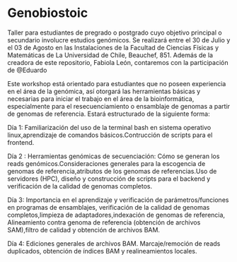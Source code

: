 # Genobiostoic
Taller para estudiantes de pregrado o postgrado cuyo objetivo principal o secundario involucre estudios genómicos. Se realizará entre el 30 de Julio y el 03 de Agosto en las Instalaciones de la Facultad de Ciencias Físicas y Matemáticas de La Universidad de Chile, Beauchef, 851. Además de la creadora de este repositorio, Fabiola León, contaremos con la participación de @Eduardo

Este workshop está orientado para estudiantes que no poseen experiencia en el área de la genómica, así otorgará las herramientas básicas y necesarias para iniciar el trabajo en el área de la bioinformática, especialmente para el resecuenciamiento o ensamblaje de genomas a partir de genomas de referencia. Estará estructurado de la siguiente forma:

Día 1: Familiarización del uso de la terminal bash en sistema operativo linux,aprendizaje de comandos básicos.Contrucción de scripts para el frontend.

Día 2 : Herramientas genómicas de secuenciación: Cómo se generan los reads genómicos.Consideraciones generales para la escogencia de genomas de referencia,atributos de los genomas de referencias.Uso de servidores (HPC), diseño y construcción de scripts para el backend y verificación de la calidad de genomas completos.

Día 3: Importancia en el aprendizaje y verificación de parámetros/funciones en programas de ensamblajes, verificación de la calidad de genomas completos,limpieza de adaptadores,indexación de genomas de referencia, Alineamiento contra genoma de referencia (obtención de archivos SAM),filtro de calidad y obtención de archivos BAM.

Día 4: Ediciones generales de archivos BAM. Marcaje/remoción de reads duplicados, obtención de índices BAM y realineamientos locales.
